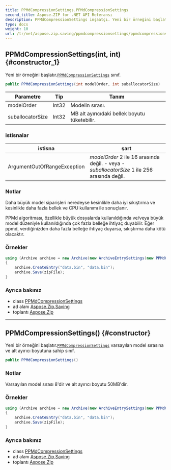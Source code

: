 ```yaml
---
title: PPMdCompressionSettings.PPMdCompressionSettings
second_title: Aspose.ZIP for .NET API Referansı
description: PPMdCompressionSettings inşaatçı. Yeni bir örneğini başlatır.PPMdCompressionSettings sınıf.
type: docs
weight: 10
url: /tr/net/aspose.zip.saving/ppmdcompressionsettings/ppmdcompressionsettings/
---
```

## PPMdCompressionSettings(int, int) {#constructor_1}

Yeni bir örneğini başlatır.[`PPMdCompressionSettings`](../) sınıf.

```csharp
public PPMdCompressionSettings(int modelOrder, int suballocatorSize)
```

| Parametre | Tip | Tanım |
| --- | --- | --- |
| modelOrder | Int32 | Modelin sırası. |
| suballocatorSize | Int32 | MB alt ayırıcıdaki bellek boyutu tüketebilir. |

### istisnalar

| istisna | şart |
| --- | --- |
| ArgumentOutOfRangeException | *modelOrder* 2 ile 16 arasında değil. - veya -*suballocatorSize* 1 ile 256 arasında değil. |

### Notlar

Daha büyük model siparişleri neredeyse kesinlikle daha iyi sıkıştırma ve kesinlikle daha fazla bellek ve CPU kullanımı ile sonuçlanır.

PPMd algoritması, özellikle büyük dosyalarda kullanıldığında ve/veya büyük model düzeniyle kullanıldığında çok fazla belleğe ihtiyaç duyabilir. Eğer ppmd, verdiğinizden daha fazla belleğe ihtiyaç duyarsa, sıkıştırma daha kötü olacaktır.

### Örnekler

```csharp
using (Archive archive = new Archive(new ArchiveEntrySettings(new PPMdCompressionSettings(4, 10))))
{
    archive.CreateEntry("data.bin", "data.bin");                   
    archive.Save(zipFile);
}
```

### Ayrıca bakınız

* class [PPMdCompressionSettings](../)
* ad alanı [Aspose.Zip.Saving](../../ppmdcompressionsettings/)
* toplantı [Aspose.Zip](../../../)

---

## PPMdCompressionSettings() {#constructor}

Yeni bir örneğini başlatır.[`PPMdCompressionSettings`](../) varsayılan model sırasına ve alt ayırıcı boyutuna sahip sınıf.

```csharp
public PPMdCompressionSettings()
```

### Notlar

Varsayılan model sırası 8'dir ve alt ayırıcı boyutu 50MB'dir.

### Örnekler

```csharp
using (Archive archive = new Archive(new ArchiveEntrySettings(new PPMdCompressionSettings())))
{
    archive.CreateEntry("data.bin", "data.bin");                   
    archive.Save(zipFile);
}
```

### Ayrıca bakınız

* class [PPMdCompressionSettings](../)
* ad alanı [Aspose.Zip.Saving](../../ppmdcompressionsettings/)
* toplantı [Aspose.Zip](../../../)



